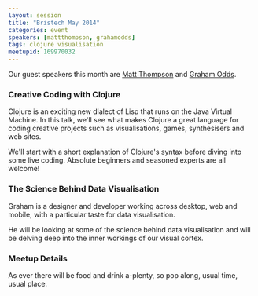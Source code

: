 ```yaml
---
layout: session
title: "Bristech May 2014"
categories: event
speakers: [mattthompson, grahamodds]
tags: clojure visualisation
meetupid: 169970032
---
```


Our guest speakers this month are <a href="{% post_url 2000-01-01-matt-thompson %}">Matt Thompson</a> and <a href="{% post_url 2000-01-01-graham-odds %}">Graham Odds</a>.

### Creative Coding with Clojure

Clojure is an exciting new dialect of Lisp that runs on the Java Virtual Machine. In this talk, we'll see what makes Clojure a great language for coding creative projects such as visualisations, games, synthesisers and web sites.

We'll start with a short explanation of Clojure's syntax before diving into some live coding. Absolute beginners and seasoned experts are all welcome!

### The Science Behind Data Visualisation

Graham is a designer and developer working across desktop, web and mobile, with a particular taste for data visualisation.

He will be looking at some of the science behind data visualisation and will be delving deep into the inner workings of our visual cortex.

### Meetup Details

As ever there will be food and drink a-plenty, so pop along, usual time, usual place.